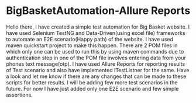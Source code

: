 # BigBasketAutomation-Allure Reports
Hello there, I have created a simple test automation for Big Basket website.
I have used Selenium TestNG and Data-Driven(using excel file) frameworks to automate an E2E scenario(Happy path) of the website.
I have used maven quickstart project to make this happen. There are 2 POM files in which only one can be used to run this by using maven commands due to authentication step in one of the POM file involves entering data from your phones text message(otp).
I have used Allure Reports for reporting results of Test scenario and also have implemented ITestListner for the same.
Have a look and let me know if there are any changes that can be made to these scripts for better results.
I will be adding few more test scenarios in the future. For now I have just added only one E2E scenario and few simple assertions.
